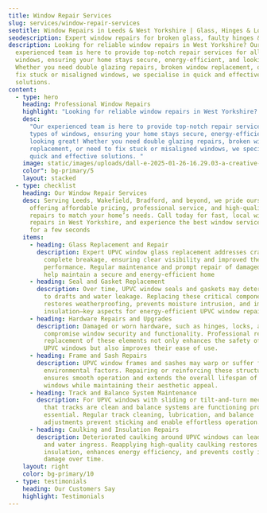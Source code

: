 ```yaml
---
title: Window Repair Services
slug: services/window-repair-services
seotitle: Window Repairs in Leeds & West Yorkshire | Glass, Hinges & Locks
seodescription: Expert window repairs for broken glass, faulty hinges & jammed locks. Serving Leeds, Bradford & West Yorkshire. Call The Door Surgeon for fast, affordable repairs!
description: Looking for reliable window repairs in West Yorkshire? Our
  experienced team is here to provide top-notch repair services for all types of
  windows, ensuring your home stays secure, energy-efficient, and looking great!
  Whether you need double glazing repairs, broken window replacement, or need to
  fix stuck or misaligned windows, we specialise in quick and effective
  solutions.
content:
  - type: hero
    heading: Professional Window Repairs
    highlight: "Looking for reliable window repairs in West Yorkshire? "
    desc:
      "Our experienced team is here to provide top-notch repair services for all
      types of windows, ensuring your home stays secure, energy-efficient, and
      looking great! Whether you need double glazing repairs, broken window
      replacement, or need to fix stuck or misaligned windows, we specialise in
      quick and effective solutions. "
    image: static/images/uploads/dall-e-2025-01-26-16.29.03-a-creative-and-surreal-depiction-of-a-professional-worker-fixing-broken-windows-in-a-bright-and-modern-home-interior.-the-setting-is-a-cosy-living-spa.webp
    color": bg-primary/5
    layout: stacked
  - type: checklist
    heading: Our Window Repair Services
    desc: Serving Leeds, Wakefield, Bradford, and beyond, we pride ourselves on
      offering affordable pricing, professional service, and high-quality
      repairs to match your home’s needs. Call today for fast, local window
      repairs in West Yorkshire, and experience the best window service around!
      for a few seconds
    items:
      - heading: Glass Replacement and Repair
        description: Expert UPVC window glass replacement addresses cracks, chips, or
          complete breakage, ensuring clear visibility and improved thermal
          performance. Regular maintenance and prompt repair of damaged glass
          help maintain a secure and energy-efficient home
      - heading: Seal and Gasket Replacement
        description: Over time, UPVC window seals and gaskets may deteriorate, leading
          to drafts and water leakage. Replacing these critical components
          restores weatherproofing, prevents moisture intrusion, and improves
          insulation—key aspects for energy-efficient UPVC window repair.
      - heading: Hardware Repairs and Upgrades
        description: Damaged or worn hardware, such as hinges, locks, and handles, can
          compromise window security and functionality. Professional repair or
          replacement of these elements not only enhances the safety of your
          UPVC windows but also improves their ease of use.
      - heading: Frame and Sash Repairs
        description: UPVC window frames and sashes may warp or suffer from wear due to
          environmental factors. Repairing or reinforcing these structures
          ensures smooth operation and extends the overall lifespan of the
          windows while maintaining their aesthetic appeal.
      - heading: Track and Balance System Maintenance
        description: For UPVC windows with sliding or tilt-and-turn mechanisms, ensuring
          that tracks are clean and balance systems are functioning properly is
          essential. Regular track cleaning, lubrication, and balance
          adjustments prevent sticking and enable effortless operation.
      - heading: Caulking and Insulation Repairs
        description: Deteriorated caulking around UPVC windows can lead to energy loss
          and water ingress. Reapplying high-quality caulking restores
          insulation, enhances energy efficiency, and prevents costly interior
          damage over time.
    layout: right
    color: bg-primary/10
  - type: testimonials
    heading: Our Customers Say
    highlight: Testimonials
---
```

